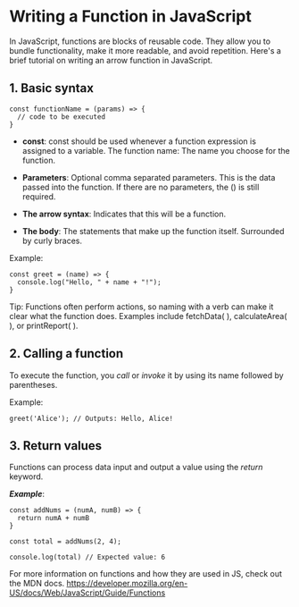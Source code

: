 # Writing a Function in JavaScript

In JavaScript, functions are blocks of reusable code. They allow you to bundle functionality, make it more readable, and avoid repetition. Here's a brief tutorial on writing an arrow function in JavaScript.

## 1. Basic syntax

```
const functionName = (params) => {
  // code to be executed
}
```

- **const**: const should be used whenever a function expression is assigned to a variable.
The function name: The name you choose for the function.

- **Parameters**: Optional comma separated parameters. This is the data passed into the function. If there are no parameters, the () is still required.

- **The arrow syntax**: Indicates that this will be a function.

- **The body**: The statements that make up the function itself. Surrounded by curly braces.

Example:

```
const greet = (name) => {
  console.log("Hello, " + name + "!");
}
```

Tip: Functions often perform actions, so naming with a verb can make it clear what the function does. Examples include fetchData( ), calculateArea( ), or printReport( ). 

## 2. Calling a function

To execute the function, you _call_ or _invoke_ it by using its name followed by parentheses.

Example:

```
greet('Alice'); // Outputs: Hello, Alice!
```

## 3. Return values

Functions can process data input and output a value using the _return_ keyword.

***Example***: 

```
const addNums = (numA, numB) => {
  return numA + numB
}

const total = addNums(2, 4);

console.log(total) // Expected value: 6
```

For more information on functions and how they are used in JS, check out the MDN docs. 
https://developer.mozilla.org/en-US/docs/Web/JavaScript/Guide/Functions
